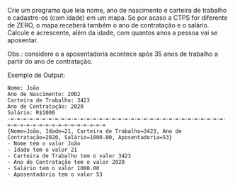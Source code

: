 Crie um programa que leia nome, ano de nascimento e carteira de trabalho e cadastre-os (com idade) em um mapa. Se por acaso a CTPS for diferente de ZERO, o mapa receberá também o ano de contratação e o salário. Calcule e acrescente, além da idade, com quantos anos a pessoa vai se aposentar.

Obs.: considere o a aposentadoria acontece após 35 anos de trabalho a partir do ano de contratação.

Exemplo de Output:
~~~
Nome: João
Ano de Nascimento: 2002
Carteira de Trabalho: 3423
Ano de Contratação: 2020
Salário: R$1000
-=-=-=-=-=-=-=-=-=-=-=-=-=-=-=-=-=-=-=-=-=-=-=-=-=-=-=-=-=-=-=-=-=-=-=-=-=-=-=-=-=-=-=-=-=-=-=-=-=-=
{Nome=João, Idade=21, Carteira de Trabalho=3423, Ano de Contratação=2020, Salário=1000.00, Aposentadoria=53}
- Nome tem o valor João
- Idade tem o valor 21
- Carteira de Trabalho tem o valor 3423
- Ano de Contratação tem o valor 2020
- Salário tem o valor 1000.00
- Aposentadoria tem o valor 53
~~~
